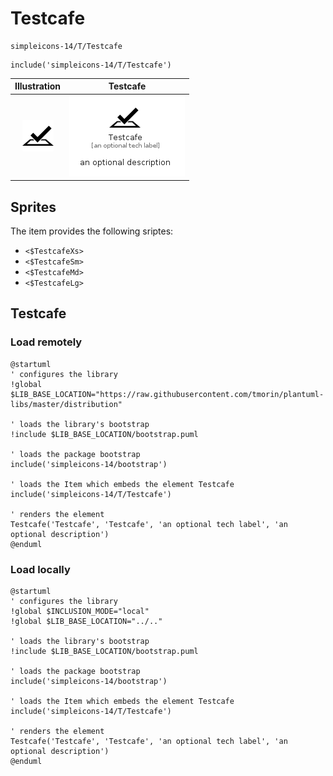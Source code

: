# Testcafe


```text
simpleicons-14/T/Testcafe
```

```text
include('simpleicons-14/T/Testcafe')
```



| Illustration | Testcafe |
| :---: | :---: |
| ![illustration for Illustration](../../simpleicons-14/T/Testcafe.png) | ![illustration for Testcafe](../../simpleicons-14/T/Testcafe.Local.png) |



## Sprites
The item provides the following sriptes:

- `<$TestcafeXs>`
- `<$TestcafeSm>`
- `<$TestcafeMd>`
- `<$TestcafeLg>`





## Testcafe

### Load remotely
```plantuml
@startuml
' configures the library
!global $LIB_BASE_LOCATION="https://raw.githubusercontent.com/tmorin/plantuml-libs/master/distribution"

' loads the library's bootstrap
!include $LIB_BASE_LOCATION/bootstrap.puml

' loads the package bootstrap
include('simpleicons-14/bootstrap')

' loads the Item which embeds the element Testcafe
include('simpleicons-14/T/Testcafe')

' renders the element
Testcafe('Testcafe', 'Testcafe', 'an optional tech label', 'an optional description')
@enduml
```

### Load locally
```plantuml
@startuml
' configures the library
!global $INCLUSION_MODE="local"
!global $LIB_BASE_LOCATION="../.."

' loads the library's bootstrap
!include $LIB_BASE_LOCATION/bootstrap.puml

' loads the package bootstrap
include('simpleicons-14/bootstrap')

' loads the Item which embeds the element Testcafe
include('simpleicons-14/T/Testcafe')

' renders the element
Testcafe('Testcafe', 'Testcafe', 'an optional tech label', 'an optional description')
@enduml
```


